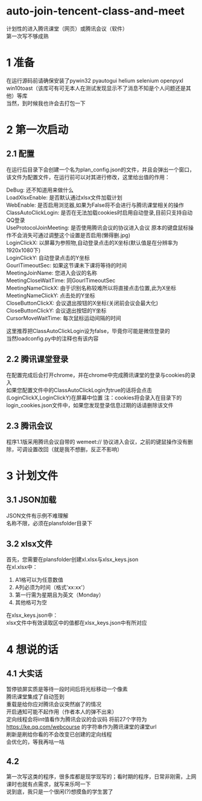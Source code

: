 # auto-join-tencent-class-and-meet
计划性的进入腾讯课堂（网页）或腾讯会议（软件）  
第一次写不够成熟
# 1 准备
在运行源码前请确保安装了pywin32 pyautogui helium selenium openpyxl win10toast（该库可有可无本人在测试发现显示不了消息不知是个人问题还是其他）等库  
当然，到时候我也许会去打包一下
# 2 第一次启动
## 2.1 配置
在运行后目录下会创建一个名为plan_config.json的文件，并且会弹出一个窗口，该文件为配置文件，在运行前可以对其进行修改，这里给出值的作用： 

DeBug: 还不知道用来做什么  
LoadXlsxEnable: 是否默认通过xlsx文件加载计划  
WebEnable: 是否启用浏览器,如果为False将不会进行与腾讯课堂相关的操作  
ClassAutoClickLogin: 是否在无法加载cookies时启用自动登录,目前只支持自动QQ登录  
UseProtocolJoinMeeting: 是否使用腾讯会议的协议进入会议 原本的键盘鼠标操作不会消失可通过调整这个设置是否启用(懒得删.jpg)  
LoginClickX: 以屏幕为参照物,自动登录点击的X坐标(默认值是在分辨率为1920x1080下)  
LoginClickY: 自动登录点击的Y坐标  
GourlTimeoutSec: 如果这节课未下课将等待的时间  
MeetingJoinName: 您进入会议的名称  
MeetingCloseWaitTime: 同GourlTimeoutSec  
MeetingNameClickX: 由于识别名称较难所以将直接点击位置,此为X坐标  
MeetingNameClickY: 点击处的Y坐标   
CloseButtonClickX: 会议退出按钮的X坐标(关闭前会议会最大化)  
CloseButtonClickY: 会议退出按钮的Y坐标  
CursorMoveWaitTime: 每次鼠标运动间隔的时间  

这里推荐把ClassAutoClickLogin设为false，毕竟你可能是微信登录的  
当然loadconfig.py中的注释也有该内容  
## 2.2 腾讯课堂登录
在配置完成后会打开chrome，并在chrome中完成腾讯课堂的登录与cookies的录入  
如果您配置文件中的ClassAutoClickLogin为true的话将会点击(LoginClickX,LoginClickY)在屏幕中位置
注：cookies将会录入在目录下的login_cookies.json文件中，如果您发现登录信息过期的话请删除该文件

## 2.3 腾讯会议
程序1.1版采用腾讯会议自带的 wemeet:// 协议进入会议，之前的键鼠操作没有删除，可调设置改回（就是我不想删，反正不影响）
# 3 计划文件
## 3.1 JSON加载
JSON文件有示例不难理解  
名称不限，必须在plansfolder目录下
## 3.2 xlsx文件
首先，您需要在plansfolder创建xl.xlsx与xlsx_keys.json  
在xl.xlsx中：
1. A1格可以为任意数值
2. A列必须为时间（格式'xx:xx'）
3. 第一行需为星期且为英文（Monday）
4. 其他格可为空  

在xlsx_keys.json中：  
xlsx文件中有效读取区中的值都在xlsx_keys.json中有所对应

# 4 想说的话
## 4.1 大实话
暂停锁屏实质是等待一段时间后将光标移动一个像素  
腾讯课堂集成了自动签到  
重载是给你应对腾讯会议突然崩了的情况  
开启通知可能不起作用（作者本人的弹不出来）  
定向线程会将int值看作为腾讯会议的会议码 将前27个字符为 https://ke.qq.com/webcourse 的字符串作为腾讯课堂的课堂url  
刷新是刷给你看的不会改变已创建的定向线程  
会优化的，等我再咕一咕  
## 4.2
第一次写这类的程序，很多库都是现学现写的；看时期的程序，日常非刚需，上网课时也就有点需求，就写来乐呵一下  
说到底，我只是一个很闲(?)想摸鱼的学生罢了
